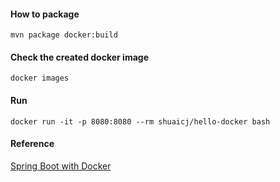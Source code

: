 #### How to package
`mvn package docker:build`

#### Check the created docker image
`docker images`

#### Run
`docker run -it -p 8080:8080 --rm shuaicj/hello-docker bash`

#### Reference
[Spring Boot with Docker](https://spring.io/guides/gs/spring-boot-docker)

